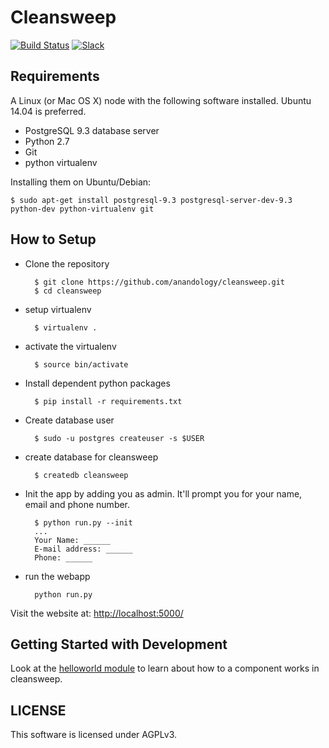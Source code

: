 Cleansweep
==========

[![Build Status](https://travis-ci.org/anandology/cleansweep.svg?branch=master)](https://travis-ci.org/anandology/cleansweep)
[![Slack](http://cleansweep-slack.herokuapp.com/badge.svg)](http://cleansweep-slack.herokuapp.com)

Requirements
------------

A Linux (or Mac OS X) node with the following software installed. Ubuntu 14.04 is preferred.

* PostgreSQL 9.3 database server
* Python 2.7
* Git
* python virtualenv

Installing them on Ubuntu/Debian:

    $ sudo apt-get install postgresql-9.3 postgresql-server-dev-9.3 python-dev python-virtualenv git


How to Setup
------------

* Clone the repository

        $ git clone https://github.com/anandology/cleansweep.git
        $ cd cleansweep

* setup virtualenv

        $ virtualenv . 

* activate the virtualenv

        $ source bin/activate

* Install dependent python packages

        $ pip install -r requirements.txt

* Create database user
        
        $ sudo -u postgres createuser -s $USER

* create database for cleansweep
    
        $ createdb cleansweep 

* Init the app by adding you as admin. It'll prompt you for your name, email 
  and phone number.

        $ python run.py --init
        ...
        Your Name: ______
        E-mail address: ______
        Phone: ______
    
* run the webapp

        python run.py

Visit the website at:
<http://localhost:5000/>

Getting Started with Development
--------------------------------

Look at the [helloworld module][] to learn about how to a component works in
cleansweep.

[helloworld module]: https://github.com/anandology/cleansweep/tree/master/cleansweep/helloworld

LICENSE
-------

This software is licensed under AGPLv3.

